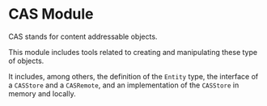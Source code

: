 # CAS Module

CAS stands for content addressable objects.

This module includes tools related to creating and manipulating these type of objects.

It includes, among others, the definition of the `Entity` type, the interface of a `CASStore` and a `CASRemote`, and an implementation of the `CASStore` in memory and locally.
